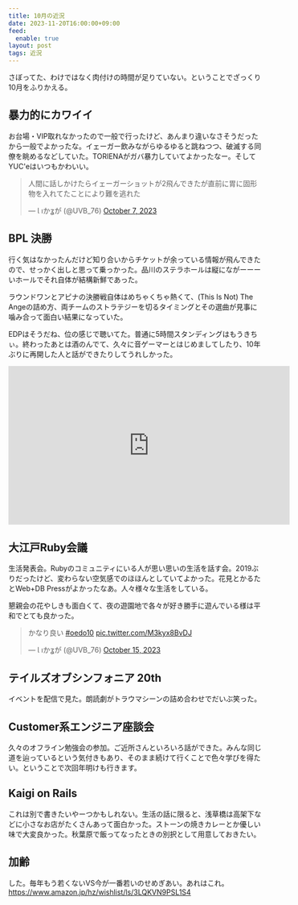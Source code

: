 ```yaml
---
title: 10月の近況
date: 2023-11-20T16:00:00+09:00
feed:
  enable: true
layout: post
tags: 近況
---
```


さぼってた、わけではなく肉付けの時間が足りていない。ということでざっくり10月をふりかえる。

## 暴力的にカワイイ

お台場・VIP取れなかったので一般で行ったけど、あんまり違いなさそうだったから一般でよかったな。イェーガー飲みながらゆるゆると跳ねつつ、破滅する同僚を眺めるなどしていた。TORIENAがガバ暴力していてよかったなー。そしてYUC'eはいつもかわいい。

<blockquote class="twitter-tweet"><p lang="ja" dir="ltr">人間に話しかけたらイェーガーショットが2飛んできたが直前に胃に固形物を入れてたことにより難を逃れた</p>&mdash; Ɩ ıかʓが (@UVB_76) <a href="https://twitter.com/UVB_76/status/1710607726479544473?ref_src=twsrc%5Etfw">October 7, 2023</a></blockquote> <script async src="https://platform.twitter.com/widgets.js" charset="utf-8"></script>


## BPL 決勝

行く気はなかったんだけど知り合いからチケットが余っている情報が飛んできたので、せっかく出しと思って乗っかった。品川のステラホールは縦にながーーーいホールでそれ自体が結構新鮮であった。

ラウンドワンとアピナの決勝戦自体はめちゃくちゃ熱くて、(This Is Not) The Angeの詰め方、両チームのストラテジーを切るタイミングとその選曲が見事に噛み合って面白い結果になっていた。

EDPはそうだね、位の感じで聴いてた。普通に5時間スタンディングはもうきちぃ。終わったあとは酒のんでて、久々に音ゲーマーとはじめましてしたり、10年ぶりに再開した人と話ができたりしてうれしかった。

<iframe width="560" height="315" src="https://www.youtube.com/embed/UFzXQBBVffk?si=Fb83k7yQq4vj5E8W" title="YouTube video player" frameborder="0" allow="accelerometer; autoplay; clipboard-write; encrypted-media; gyroscope; picture-in-picture; web-share" allowfullscreen></iframe>

## 大江戸Ruby会議

生活発表会。Rubyのコミュニティにいる人が思い思いの生活を話す会。2019ぶりだったけど、変わらない空気感でのほほんとしていてよかった。花見とかるたとWeb+DB Pressがよかったなあ。人々様々な生活をしている。

懇親会の花やしきも面白くて、夜の遊園地で各々が好き勝手に遊んでいる様は平和でとても良かった。

<blockquote class="twitter-tweet"><p lang="ja" dir="ltr">かなり良い <a href="https://twitter.com/hashtag/oedo10?src=hash&amp;ref_src=twsrc%5Etfw">#oedo10</a> <a href="https://t.co/M3kyx8BvDJ">pic.twitter.com/M3kyx8BvDJ</a></p>&mdash; Ɩ ıかʓが (@UVB_76) <a href="https://twitter.com/UVB_76/status/1713500764868612098?ref_src=twsrc%5Etfw">October 15, 2023</a></blockquote> <script async src="https://platform.twitter.com/widgets.js" charset="utf-8"></script>

## テイルズオブシンフォニア 20th

イベントを配信で見た。朗読劇がトラウマシーンの詰め合わせでだいぶ笑った。


## Customer系エンジニア座談会

久々のオフライン勉強会の参加。ご近所さんといろいろ話ができた。みんな同じ道を辿っているという気付きもあり、そのまま続けて行くことで色々学びを得たい。ということで次回年明けも行きます。

## Kaigi on Rails

これは別で書きたいやーつかもしれない。生活の話に限ると、浅草橋は高架下などに小さなお店がたくさんあって面白かった。ストーンの焼きカレーとか優しい味で大変良かった。秋葉原で飯ってなったときの別択として用意しておきたい。

## 加齢

した。毎年もう若くないVS今が一番若いのせめぎあい。あれはこれ。
https://www.amazon.jp/hz/wishlist/ls/3LQKVN9PSL1S4
